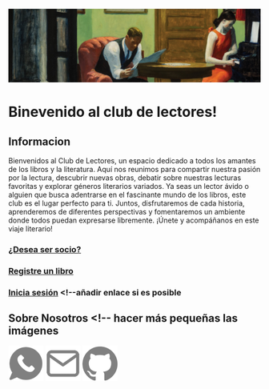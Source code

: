 ![imagen](imagenes\headreadme.jpg)

# Binevenido al club de lectores!

## Informacion
Bienvenidos al Club de Lectores, un espacio dedicado a todos los amantes de los libros y la literatura. Aquí nos reunimos para compartir nuestra pasión por la lectura, descubrir nuevas obras, debatir sobre nuestras lecturas favoritas y explorar géneros literarios variados. Ya seas un lector ávido o alguien que busca adentrarse en el fascinante mundo de los libros, este club es el lugar perfecto para ti. Juntos, disfrutaremos de cada historia, aprenderemos de diferentes perspectivas y fomentaremos un ambiente donde todos puedan expresarse libremente. ¡Únete y acompáñanos en este viaje literario!


### [¿Desea ser socio?](Usuarios\user_register.md)
  
### [Registre un libro](Libros\book_register.md)

### [Inicia sesión]() <!--añadir enlace si es posible


## Sobre Nosotros <!-- hacer más pequeñas las imágenes
[![imagen](imagenes\whatsapplogo.png)](https://wa.me/644208608)
[![imagen](imagenes\emaillogopng.png)](mailto:alberto16166@alumnos.ilerna.com)
[![imagen](imagenes\githublogopng.png)](https://github.com/SantanaOlmo)